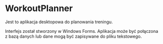# WorkoutPlanner
Jest to aplikacja desktopowa do planowania treningu.

Interfejs został stworzony w Windows Forms. 
Aplikacja może być połączona z bazą danych lub dane mogą być zapisywane do pliku tekstowego.
